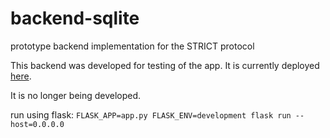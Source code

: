 # backend-sqlite
prototype backend implementation for the STRICT protocol

This backend was developed for testing of the app. It is currently deployed [here](https://api.ito-app.org/get_uuids).

It is no longer being developed.

run using flask:
`FLASK_APP=app.py FLASK_ENV=development flask run --host=0.0.0.0`
